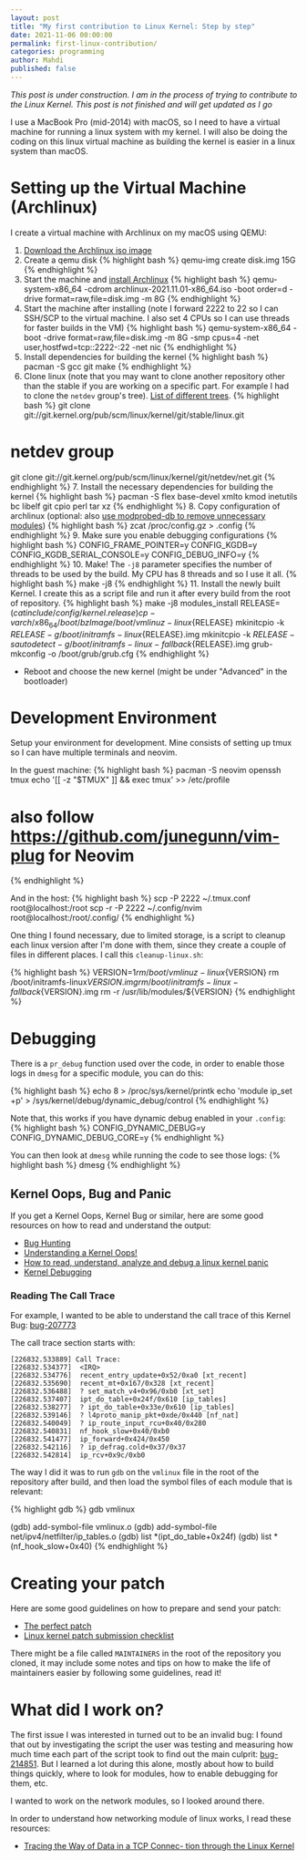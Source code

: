 ```yaml
---
layout: post
title: "My first contribution to Linux Kernel: Step by step"
date: 2021-11-06 00:00:00
permalink: first-linux-contribution/
categories: programming
author: Mahdi
published: false
---
```


_*This post is under construction. I am in the process of trying to contribute to the Linux Kernel. This post is not finished and will get updated as I go*_

I use a MacBook Pro (mid-2014) with macOS, so I need to have a virtual machine for running a linux system with my kernel. I will also be doing the coding on this linux virtual machine as building the kernel is easier in a linux system than macOS.

# Setting up the Virtual Machine (Archlinux)
 
I create a virtual machine with Archlinux on my macOS using QEMU:

1. [Download the Archlinux iso image](https://archlinux.org/download/)
2. Create a qemu disk
{% highlight bash %}
qemu-img create disk.img 15G
{% endhighlight %}
3. Start the machine and [install Archlinux](https://wiki.archlinux.org/title/Installation_guide)
{% highlight bash %}
qemu-system-x86_64 -cdrom archlinux-2021.11.01-x86_64.iso -boot order=d -drive format=raw,file=disk.img -m 8G
{% endhighlight %}
4. Start the machine after installing (note I forward 2222 to 22 so I can SSH/SCP to the virtual machine. I also set 4 CPUs so I can use threads for faster builds in the VM)
{% highlight bash %}
qemu-system-x86_64 -boot -drive format=raw,file=disk.img -m 8G -smp cpus=4 -net user,hostfwd=tcp::2222-:22 -net nic
{% endhighlight %}
5. Install dependencies for building the kernel
{% highlight bash %}
pacman -S gcc git make
{% endhighlight %}
6. Clone linux (note that you may want to clone another repository other than the stable if you are working on a specific part. For example I had to clone the `netdev` group's tree). [List of different trees](https://git.kernel.org/).
{% highlight bash %}
git clone git://git.kernel.org/pub/scm/linux/kernel/git/stable/linux.git
# netdev group
git clone git://git.kernel.org/pub/scm/linux/kernel/git/netdev/net.git
{% endhighlight %}
7. Install the necessary dependencies for building the kernel
{% highlight bash %}
pacman -S flex base-devel xmlto kmod inetutils bc libelf git cpio perl tar xz
{% endhighlight %}
8. Copy configuration of archlinux (optional: also [use modprobed-db to remove unnecessary modules](https://wiki.archlinux.org/title/Kernel/Traditional_compilation#Default_Arch_configuration))
{% highlight bash %}
zcat /proc/config.gz > .config
{% endhighlight %}
9. Make sure you enable debugging configurations
{% highlight bash %}
CONFIG_FRAME_POINTER=y
CONFIG_KGDB=y
CONFIG_KGDB_SERIAL_CONSOLE=y
CONFIG_DEBUG_INFO=y
{% endhighlight %}
10. Make! The `-j8` parameter specifies the number of threads to be used by the build. My CPU has 8 threads and so I use it all.
{% highlight bash %}
make -j8
{% endhighlight %}
11. Install the newly built Kernel. I create this as a script file and run it after every build from the root of repository.
{% highlight bash %}
make -j8 modules_install
RELEASE=$(cat include/config/kernel.release)
cp -v arch/x86_64/boot/bzImage /boot/vmlinuz-linux${RELEASE}
mkinitcpio -k $RELEASE -g /boot/initramfs-linux${RELEASE}.img
mkinitcpio -k $RELEASE -s autodetect -g /boot/initramfs-linux-fallback${RELEASE}.img
grub-mkconfig -o /boot/grub/grub.cfg
{% endhighlight %}
- Reboot and choose the new kernel (might be under "Advanced" in the bootloader)

# Development Environment

Setup your environment for development. Mine consists of setting up tmux so I can have multiple terminals and neovim.

In the guest machine:
{% highlight bash %}
pacman -S neovim openssh tmux
echo '[[ -z "$TMUX" ]] && exec tmux' >> /etc/profile
# also follow https://github.com/junegunn/vim-plug for Neovim
{% endhighlight %}

And in the host:
{% highlight bash %}
scp -P 2222 ~/.tmux.conf root@localhost:/root
scp -r -P 2222 ~/.config/nvim root@localhost:/root/.config/
{% endhighlight %}

One thing I found necessary, due to limited storage, is a script to cleanup each linux version after I'm done with them, since they create a couple of files in different places. I call this `cleanup-linux.sh`:

{% highlight bash %}
VERSION=$1
rm /boot/vmlinuz-linux${VERSION}
rm /boot/initramfs-linux${VERSION}.img
rm /boot/initramfs-linux-fallback${VERSION}.img
rm -r /usr/lib/modules/${VERSION}
{% endhighlight %}

# Debugging
There is a `pr_debug` function used over the code, in order to enable those logs in `dmesg` for a specific module, you can do this:

{% highlight bash %}
echo 8 > /proc/sys/kernel/printk
echo 'module ip_set +p' > /sys/kernel/debug/dynamic_debug/control
{% endhighlight %}

Note that, this works if you have dynamic debug enabled in your `.config`:
{% highlight bash %}
CONFIG_DYNAMIC_DEBUG=y
CONFIG_DYNAMIC_DEBUG_CORE=y
{% endhighlight %}

You can then look at `dmesg` while running the code to see those logs:
{% highlight bash %}
dmesg
{% endhighlight %}

## Kernel Oops, Bug and Panic

If you get a Kernel Oops, Kernel Bug or similar, here are some good resources on how to read and understand the output:

- [Bug Hunting](https://www.kernel.org/doc/html/v5.0/admin-guide/bug-hunting.html?highlight=dmesg)
- [Understanding a Kernel Oops!](https://www.opensourceforu.com/2011/01/understanding-a-kernel-oops/)
- [How to read, understand, analyze and debug a linux kernel panic](https://stackoverflow.com/questions/13468286/how-to-read-understand-analyze-and-debug-a-linux-kernel-panic)
- [Kernel Debugging](https://docs.freebsd.org/en/books/developers-handbook/kerneldebug/)

### Reading The Call Trace

For example, I wanted to be able to understand the call trace of this Kernel Bug: [bug-207773](https://bugzilla.kernel.org/show_bug.cgi?id=207773)

The call trace section starts with:
```
[226832.533889] Call Trace:
[226832.534377]  <IRQ>
[226832.534776]  recent_entry_update+0x52/0xa0 [xt_recent]
[226832.535690]  recent_mt+0x167/0x328 [xt_recent]
[226832.536488]  ? set_match_v4+0x96/0xb0 [xt_set]
[226832.537407]  ipt_do_table+0x24f/0x610 [ip_tables]
[226832.538277]  ? ipt_do_table+0x33e/0x610 [ip_tables]
[226832.539146]  ? l4proto_manip_pkt+0xde/0x440 [nf_nat]
[226832.540049]  ? ip_route_input_rcu+0x40/0x280
[226832.540831]  nf_hook_slow+0x40/0xb0
[226832.541477]  ip_forward+0x424/0x450
[226832.542116]  ? ip_defrag.cold+0x37/0x37
[226832.542814]  ip_rcv+0x9c/0xb0
```

The way I did it was to run `gdb` on the `vmlinux` file in the root of the repository after build, and then load the symbol files of each module that is relevant:

{% highlight gdb %}
gdb vmlinux

(gdb) add-symbol-file vmlinux.o
(gdb) add-symbol-file net/ipv4/netfilter/ip_tables.o
(gdb) list *(ipt_do_table+0x24f)
(gdb) list *(nf_hook_slow+0x40)
{% endhighlight %}

<!--However, sometimes some files in some modules might not have their object files available readily (e.g. `xt_recent.o` was missing from my tree). In this case, I had to look at the Makefile in `net/netfilter`, and found this:
{% highlight make %}
obj-$(CONFIG_NETFILTER_XT_MATCH_RECENT) += xt_recent.o
{% endhighlight %}

So I enabled this flag in `.config`:
{% highlight bash %}
CONFIG_NETFILTER_XT_MATCH_RECENT=m
{% endhighlight %}

And then built the module again (I had to export the config in this case for some reason):
{% highlight bash %}
export CONFIG_NETFILTER_XT_MATCH_RECENT=m
# rebuild the module
cd net/netfilter
make -j8 -C ../../ M=$PWD modules
{% endhighlight %}

And then, I can load this symbol file as well:

{% highlight gdb %}
(gdb) add-symbol-file net/netfilter/xt_recent.o
(gdb) list *(recent_entry_update+0x52)
(gdb) list *(recent_mt+0x167)
{% endhighlight %}-->

# Creating your patch

Here are some good guidelines on how to prepare and send your patch:
- [The perfect patch](https://www.ozlabs.org/~akpm/stuff/tpp.txt)
- [Linux kernel patch submission checklist](https://www.kernel.org/doc/html/v4.10/process/submit-checklist.html)

There might be a file called `MAINTAINERS` in the root of the repository you cloned, it may include some notes and tips on how to make the life of maintainers easier by following some guidelines, read it!

# What did I work on?

The first issue I was interested in turned out to be an invalid bug: I found that out by investigating the script the user was testing and measuring how much time each part of the script took to find out the main culprit: [bug-214851](https://bugzilla.kernel.org/show_bug.cgi?id=214851). But I learned a lot during this alone, mostly about how to build things quickly, where to look for modules, how to enable debugging for them, etc.

I wanted to work on the network modules, so I looked around there.

In order to understand how networking module of linux works, I read these resources:
- [Tracing the Way of Data in a TCP Connec- tion through the Linux Kernel](https://archive.org/details/linux_kernel_data_flow_short_paper/page/n1/mode/1up?view=theater)

